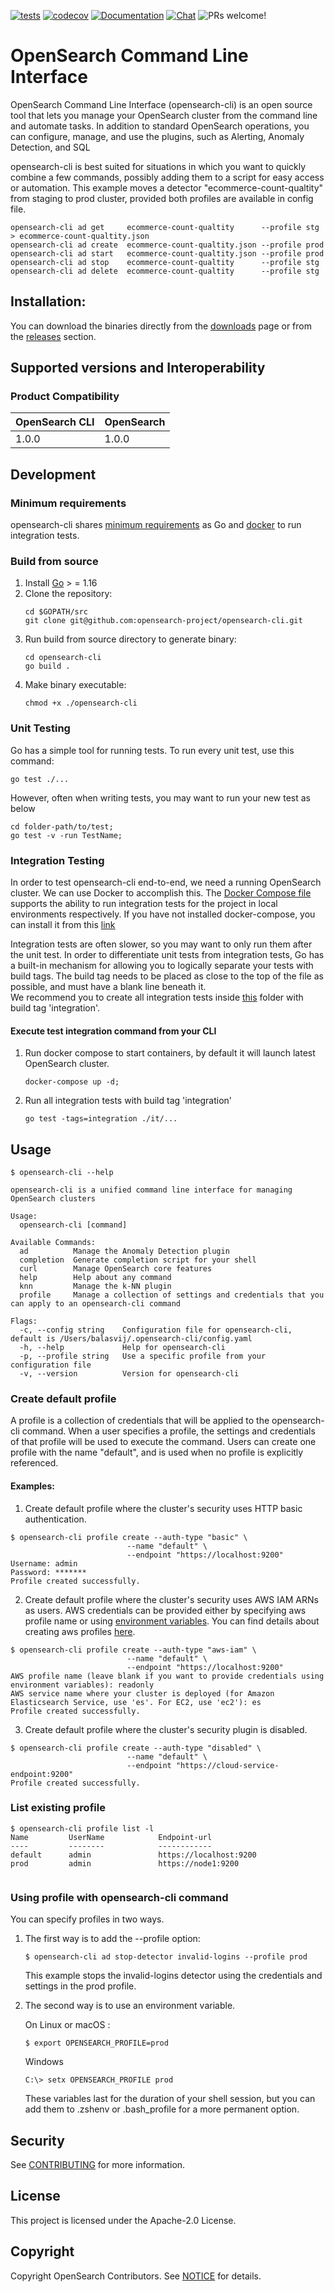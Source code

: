 [![tests](https://github.com/opensearch-project/opensearch-cli/actions/workflows/test-build-workflow.yml/badge.svg?branch=main)](https://github.com/opensearch-project/opensearch-cli/actions/workflows/test-build-workflow.yml)
[![codecov](https://codecov.io/gh/opensearch-project/opensearch-cli/branch/main/graph/badge.svg?token=BTU8GI0LJP)](https://codecov.io/gh/opensearch-project/opensearch-cli)
[![Documentation](https://img.shields.io/badge/doc-reference-blue)](https://opendistro.github.io/for-elasticsearch-docs/docs/cli/)
[![Chat](https://img.shields.io/badge/chat-on%20forums-blue)](https://discuss.opendistrocommunity.dev/c/cli/55)
![PRs welcome!](https://img.shields.io/badge/PRs-welcome!-success)
# OpenSearch Command Line Interface

OpenSearch Command Line Interface (opensearch-cli) is an open source tool that lets you manage your OpenSearch cluster from the command line
and automate tasks. In addition to standard OpenSearch operations, you can configure,
manage, and use the plugins, such as Alerting, Anomaly Detection, and SQL

opensearch-cli is best suited for situations in which you want to quickly combine a few commands, possibly adding them to
a script for easy access or automation. This example moves a detector "ecommerce-count-qualtity" from staging
to prod cluster, provided both profiles are available in config file.

```
opensearch-cli ad get     ecommerce-count-qualtity      --profile stg > ecommerce-count-qualtity.json
opensearch-cli ad create  ecommerce-count-qualtity.json --profile prod
opensearch-cli ad start   ecommerce-count-qualtity.json --profile prod
opensearch-cli ad stop    ecommerce-count-qualtity      --profile stg
opensearch-cli ad delete  ecommerce-count-qualtity      --profile stg
```
## Installation:

You can download the binaries directly from the [downloads](https://opendistro.github.io/for-elasticsearch/downloads.html) page
or from the [releases](https://github.com/opensearch-project/opensearch-cli/releases) section.

## Supported versions and Interoperability

### Product Compatibility

| OpenSearch CLI  | OpenSearch      |
| -------------   | --------------- |
|  1.0.0          |  1.0.0          |

## Development

### Minimum requirements

opensearch-cli shares [minimum requirements](https://github.com/golang/go/wiki/MinimumRequirements#minimum-requirements) as Go
and [docker](https://docs.docker.com/get-docker/) to run integration tests.

### Build from source
1. Install [Go](https://golang.org/doc/install) > = 1.16
2. Clone the repository:
    ```
    cd $GOPATH/src
    git clone git@github.com:opensearch-project/opensearch-cli.git
    ```
3. Run build from source directory to generate binary:
   ```
   cd opensearch-cli
   go build .
   ```
4. Make binary executable:
    ```
    chmod +x ./opensearch-cli
    ```

### Unit Testing
Go has a simple tool for running tests. To run every unit test, use this command:
 ```
go test ./...
```
 
However, often when writing tests, you may want to run your new test as below
```
cd folder-path/to/test;
go test -v -run TestName; 
```

### Integration Testing
In order to test opensearch-cli end-to-end, we need a running OpenSearch cluster. We can use Docker to accomplish this. 
The [Docker Compose file](./docker-compose.yml) supports the ability to run integration tests for the project in local environments respectively.
If you have not installed docker-compose, you can install it from this [link](https://docs.docker.com/compose/install/)

Integration tests are often slower, so you may want to only run them after the unit test. In order to differentiate unit tests from integration tests, Go has a built-in mechanism for allowing you to logically separate your tests
with build tags. The build tag needs to be placed as close to the top of the file as possible, and must have a blank line beneath it.   
We recommend you to create all integration tests inside [this](./it) folder with build tag 'integration'.

#### Execute test integration command from your CLI
1. Run docker compose to start containers, by default it will launch latest OpenSearch cluster.
    ```
    docker-compose up -d;
    ```
2. Run all integration tests with build tag 'integration'
    ```
    go test -tags=integration ./it/...
    ```

## Usage

```
$ opensearch-cli --help

opensearch-cli is a unified command line interface for managing OpenSearch clusters

Usage:
  opensearch-cli [command]

Available Commands:
  ad          Manage the Anomaly Detection plugin
  completion  Generate completion script for your shell
  curl        Manage OpenSearch core features
  help        Help about any command
  knn         Manage the k-NN plugin
  profile     Manage a collection of settings and credentials that you can apply to an opensearch-cli command

Flags:
  -c, --config string    Configuration file for opensearch-cli, default is /Users/balasvij/.opensearch-cli/config.yaml
  -h, --help             Help for opensearch-cli
  -p, --profile string   Use a specific profile from your configuration file
  -v, --version          Version for opensearch-cli

```

### Create default profile
A profile is a collection of credentials that will be applied to the opensearch-cli command. When a user specifies a profile, 
the settings and credentials of that profile will be used to execute the command.
Users can create one profile with the name "default", and is used when no profile is explicitly referenced. 

#### Examples:

1. Create default profile where the cluster's security uses HTTP basic authentication.
```
$ opensearch-cli profile create --auth-type "basic" \
                          --name "default" \
                          --endpoint "https://localhost:9200" 
Username: admin
Password: *******
Profile created successfully.
```
2. Create default profile where the cluster's security uses AWS IAM ARNs as users.
AWS credentials can be provided either by specifying aws profile name or using [environment variables](https://docs.aws.amazon.com/cli/latest/userguide/cli-configure-envvars.html).
You can find details about creating aws profiles [here](https://docs.aws.amazon.com/cli/latest/userguide/cli-configure-files.html).
```
$ opensearch-cli profile create --auth-type "aws-iam" \
                          --name "default" \
                          --endpoint "https://localhost:9200" 
AWS profile name (leave blank if you want to provide credentials using environment variables): readonly      
AWS service name where your cluster is deployed (for Amazon Elasticsearch Service, use 'es'. For EC2, use 'ec2'): es
Profile created successfully.
```
3. Create default profile where the cluster's security plugin is disabled.
```
$ opensearch-cli profile create --auth-type "disabled" \
                          --name "default" \
                          --endpoint "https://cloud-service-endpoint:9200" 
Profile created successfully.
```

### List existing profile

```
$ opensearch-cli profile list -l
Name         UserName            Endpoint-url             
----         --------            ------------              
default      admin               https://localhost:9200   
prod         admin               https://node1:9200
                 
```

### Using profile with opensearch-cli command

You can specify profiles in two ways.

1. The first way is to add the --profile <name> option:    
    ```
    $ opensearch-cli ad stop-detector invalid-logins --profile prod
    ```
    This example stops the invalid-logins detector using the credentials and settings in the prod profile.
    
2. The second way is to use an environment variable.

    On Linux or macOS :
    ```
    $ export OPENSEARCH_PROFILE=prod
    ```
    Windows
    ```
    C:\> setx OPENSEARCH_PROFILE prod
    ```
   These variables last for the duration of your shell session, but you can add them to .zshenv or .bash_profile
   for a more permanent option.
    
## Security

See [CONTRIBUTING](https://github.com/opensearch-project/opensearch-cli/blob/main/CONTRIBUTING.md#security-issue-notifications) for more information.

## License

This project is licensed under the Apache-2.0 License.

## Copyright

Copyright OpenSearch Contributors. See [NOTICE](NOTICE) for details.
